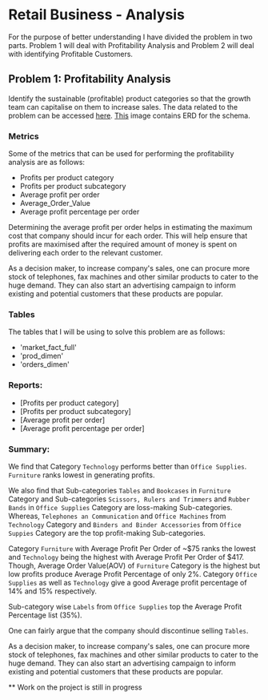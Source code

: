 # Retail Business - Analysis
For the purpose of better understanding I have divided the problem in two parts. Problem 1 will deal with Profitability Analysis and Problem 2 will deal with identifying Profitable Customers.

## Problem 1: Profitability Analysis

Identify the sustainable (profitable) product categories so that the growth team can capitalise on them to increase sales. The data related to the problem can be accessed [here]. [This] image contains ERD for the schema.

### Metrics

Some of the metrics that can be used for performing the profitability analysis are as follows:

- Profits per product category
- Profits per product subcategory
- Average profit per order
- Average_Order_Value
- Average profit percentage per order

Determining the average profit per order helps in estimating the maximum cost that company should incur for each order. This will help ensure that profits are maximised after the required amount of money is spent on delivering each order to the relevant customer.

As a decision maker, to increase company's sales, one can procure more stock of telephones, fax machines and other similar products to cater to the huge demand.
They can also start an advertising campaign to inform existing and potential customers that these products are popular.
### Tables
The tables that I will be using to solve this problem are as follows:

- 'market_fact_full'
- 'prod_dimen'
- 'orders_dimen'

### Reports:
- [Profits per product category]
- [Profits per product subcategory]
- [Average profit per order]
- [Average profit percentage per order]

### Summary:
We find that Category `Technology` performs better than `Office Supplies`. `Furniture` ranks lowest in generating profits.

We also find that Sub-categories `Tables` and `Bookcases` in `Furniture` Category and Sub-categories `Scissors, Rulers and Trimmers` and `Rubber Bands` in `Office Supplies` Category are loss-making Sub-categories. Whereas, `Telephones an Communication` and `Office Machines` from `Technology` Category and `Binders and Binder Accessories` from `Office Suppies` Category are the top profit-making Sub-categories.

Category `Furniture` with Average Profit Per Order of ~$75 ranks the lowest and `Technology` being the highest with Average Profit Per Order of $417.
Though, Average Order Value(AOV) of `Furniture` Category is the highest but low profits produce Average Profit Percentage of only 2%.
Category `Office Supplies` as well as `Technology` give a good Average profit percentage of 14% and 15% respectively.

Sub-category wise `Labels` from `Office Supplies` top the Average Profit Percentage list (35%).

One can fairly argue that the company should discontinue selling `Tables`.

As a decision maker, to increase company's sales, one can procure more stock of telephones, fax machines and other similar products to cater to the huge demand.
They can also start an advertising campaign to inform existing and potential customers that these products are popular.

** Work on the project is still in progress


[here]: <https://github.com/yuthB/Retail-Business---Profitability-Analysis/blob/main/Market_Star_Schema.sql>
[This]:<https://github.com/yuthB/Retail-Business---Profitability-Analysis/blob/main/Market_Schema_ERD.png>
